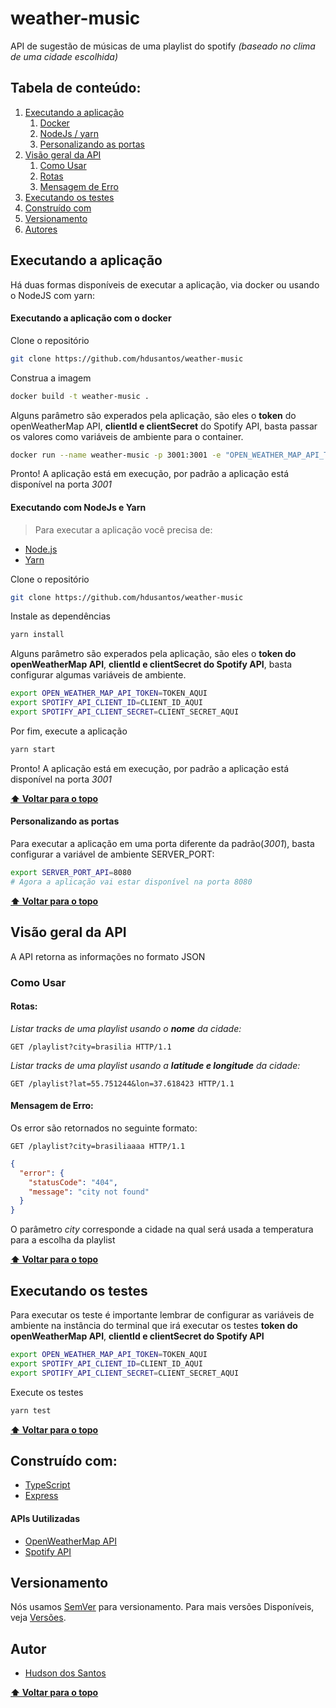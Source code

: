 # weather-music

API de sugestão de músicas de uma playlist do spotify _(baseado no clima de uma cidade escolhida)_

## Tabela de conteúdo:

  1. [Executando a aplicação](#executando-a-aplicação)
      1. [Docker](#executando-a-aplicação-com-o-docker)
      1. [NodeJs / yarn](#executando-com-nodejs-e-yarn)
      1. [Personalizando as portas](#personalizando-as-portas)
  1. [Visão geral da API](#visão-geral-da-api)
      1. [Como Usar](#como-usar)
      1. [Rotas](#rotas)
      1. [Mensagem de Erro](#mensagem-de-erro)
  1. [Executando os testes](#executando-os-testes)
  1. [Construído com](#construído-com)
  1. [Versionamento](#versionamento)
  1. [Autores](#autores)

## Executando a aplicação
Há duas formas disponíveis de executar a aplicação, via docker ou usando o NodeJS com yarn:

#### Executando a aplicação com o docker

Clone o repositório

```sh
git clone https://github.com/hdusantos/weather-music
```

Construa a imagem

```sh
docker build -t weather-music .
```

Alguns parâmetro são experados pela aplicação, são eles o **token** do openWeatherMap API, **clientId e clientSecret** do Spotify API, basta passar os valores como variáveis de ambiente para o container.

```sh
docker run --name weather-music -p 3001:3001 -e "OPEN_WEATHER_MAP_API_TOKEN=TOKEN_AQUI" -e "SPOTIFY_API_CLIENT_ID=CLIENT_ID_AQUI" -e "SPOTIFY_API_CLIENT_SECRET=CLIENT_SECRET_AQUI" -d weather-music
```

Pronto! A aplicação está em execução, por padrão a aplicação está disponível na porta _3001_

#### Executando com NodeJs e Yarn

> Para executar a aplicação você precisa de:

* [Node.js](https://nodejs.org/)
* [Yarn](https://yarnpkg.com)

Clone o repositório

```sh
git clone https://github.com/hdusantos/weather-music
```

Instale as dependências
```sh
yarn install
```

Alguns parâmetro são experados pela aplicação, são eles o **token do openWeatherMap API**, **clientId e clientSecret do Spotify API**, basta configurar algumas variáveis de ambiente.

```sh
export OPEN_WEATHER_MAP_API_TOKEN=TOKEN_AQUI
export SPOTIFY_API_CLIENT_ID=CLIENT_ID_AQUI
export SPOTIFY_API_CLIENT_SECRET=CLIENT_SECRET_AQUI
```

Por fim, execute a aplicação

```sh
yarn start
```
Pronto! A aplicação está em execução, por padrão a aplicação está disponível na porta _3001_

**[⬆ Voltar para o topo](#tabela-de-conteúdo)**

#### Personalizando as portas

Para executar a aplicação em uma porta diferente da padrão(_3001_), basta configurar a variável de ambiente SERVER_PORT:

```sh
export SERVER_PORT_API=8080
# Agora a aplicação vai estar disponível na porta 8080
```

**[⬆ Voltar para o topo](#tabela-de-conteúdo)**

## Visão geral da API

A API retorna as informações no formato JSON

### Como Usar

#### Rotas:

_Listar tracks de uma playlist usando o **nome** da cidade:_
```http
GET /playlist?city=brasilia HTTP/1.1
```

_Listar tracks de uma playlist usando a **latitude e longitude** da cidade:_
```http
GET /playlist?lat=55.751244&lon=37.618423 HTTP/1.1
```

#### Mensagem de Erro:

Os error são retornados no seguinte formato:

```http
GET /playlist?city=brasiliaaaa HTTP/1.1
```
```json
{
  "error": {
    "statusCode": "404",
    "message": "city not found"
  }
}
```
O parâmetro _city_ corresponde a cidade na qual será usada a temperatura para a escolha da playlist

**[⬆ Voltar para o topo](#tabela-de-conteúdo)**

## Executando os testes

Para executar os teste é importante lembrar de configurar as variáveis de ambiente na instância do terminal que irá executar os testes **token do openWeatherMap API**, **clientId e clientSecret do Spotify API**

```sh
export OPEN_WEATHER_MAP_API_TOKEN=TOKEN_AQUI
export SPOTIFY_API_CLIENT_ID=CLIENT_ID_AQUI
export SPOTIFY_API_CLIENT_SECRET=CLIENT_SECRET_AQUI
```

Execute os testes

```sh
yarn test
```

**[⬆ Voltar para o topo](#tabela-de-conteúdo)**

## Construído com:

* [TypeScript](https://www.typescriptlang.org/)
* [Express](https://expressjs.com/)
#### APIs Uutilizadas
* [OpenWeatherMap API](https://openweathermap.org/)
* [Spotify API](https://developer.spotify.com/)


## Versionamento

Nós usamos [SemVer](http://semver.org/) para versionamento. Para mais versões Disponíveis, veja [Versões](https://github.com/hdusantos/weather-music/tags). 

## Autor

* [Hudson dos Santos](https://github.com/hdusantos)

**[⬆ Voltar para o topo](#tabela-de-conteúdo)**
